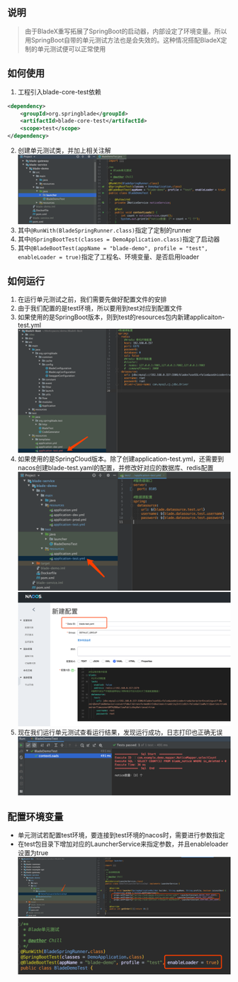 ## 说明
>由于BladeX重写拓展了SpringBoot的启动器，内部设定了环境变量。所以用SpringBoot自带的单元测试方法也是会失效的。这种情况搭配BladeX定制的单元测试便可以正常使用

## 如何使用
1. 工程引入blade-core-test依赖
~~~xml
<dependency>
    <groupId>org.springblade</groupId>
    <artifactId>blade-core-test</artifactId>
    <scope>test</scope>
</dependency>
~~~
2. 创建单元测试类，并加上相关注解
![](../images/screenshot_1579321051531.png)
4. 其中`@RunWith(BladeSpringRunner.class)`指定了定制的runner
5. 其中`@SpringBootTest(classes = DemoApplication.class)`指定了启动器
6. 其中`@BladeBootTest(appName = "blade-demo", profile = "test", enableLoader = true)`指定了工程名、环境变量、是否启用loader

## 如何运行
1. 在运行单元测试之前，我们需要先做好配置文件的安排
2. 由于我们配置的是test环境，所以要用到test对应到配置文件
3. 如果使用的是SpringBoot版本，则到test的resources包内新建applicaiton-test.yml
![](../images/screenshot_1579321523987.png)
4. 如果使用的是SpringCloud版本。除了创建application-test.yml，还需要到nacos创建blade-test.yaml的配置，并修改好对应的数据库、redis配置
![](../images/screenshot_1579321422156.png)
![](../images/screenshot_1579321347882.png)
5. 现在我们运行单元测试查看运行结果，发现运行成功，日志打印也正确无误
![](../images/screenshot_1579321815636.png)

## 配置环境变量
* 单元测试若配置test环境，要连接到test环境的nacos时，需要进行参数指定
* 在test包目录下增加对应的LauncherService来指定参数，并且enableloader设置为true
![](../images/screenshot_1585301446748.png)
![](../images/screenshot_1585301488487.png)
